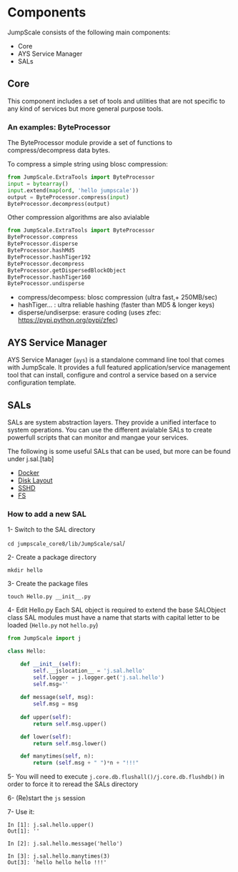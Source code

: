# Components

JumpScale consists of the following main components:

* Core
* AYS Service Manager
* SALs

## Core

This component includes a set of tools and utilities that are not specific to any kind of services but more general purpose tools.

### An examples: ByteProcessor

The ByteProcessor module provide a set of functions to compress/decompress data bytes.

To compress a simple string using blosc compression:

```python
from JumpScale.ExtraTools import ByteProcessor
input = bytearray()
input.extend(map(ord, 'hello jumpscale'))
output = ByteProcessor.compress(input)
ByteProcessor.decompress(output)
```

Other compression algorithms are also avialable

```python
from JumpScale.ExtraTools import ByteProcessor
ByteProcessor.compress                 
ByteProcessor.disperse                 
ByteProcessor.hashMd5                  
ByteProcessor.hashTiger192             
ByteProcessor.decompress               
ByteProcessor.getDispersedBlockObject  
ByteProcessor.hashTiger160             
ByteProcessor.undisperse
```

-   compress/decompess: blosc compression (ultra fast,+ 250MB/sec)
-   hashTiger... : ultra reliable hashing (faster than MD5 & longer keys)
-   disperse/undiserpse: erasure coding (uses zfec: <https://pypi.python.org/pypi/zfec>)

## AYS Service Manager

AYS Service Manager (`ays`) is a standalone command line tool that comes with JumpScale. It provides a full featured application/service management tool that can install, configure and control a service based on a service configuration template.

## SALs

SALs are system abstraction layers. They provide a unified interface to system operations. You can use the different avialable SALs to create powerfull scripts that can monitor and mangae your services.

The following is some useful SALs that can be used, but more can be found under j.sal.[tab]
* [Docker](../SAL/Docker.md)
* [Disk Layout](../SAL/Disklayout.md)
* [SSHD](../SAL/SSHD.md)
* [FS](../SAL/FS.md)

### How to add a new SAL

1- Switch to the SAL directory

```cd jumpscale_core8/lib/JumpScale/sal```/

2- Create a package directory

```mkdir hello```

3- Create the package files

```touch Hello.py __init__.py```

4- Edit Hello.py
Each SAL object is required to extend the base SALObject class
SAL modules must have a name that starts with capital letter to be loaded (`Hello.py` not `hello.py`)
```python
from JumpScale import j

class Hello:

    def __init__(self):
        self.__jslocation__ = 'j.sal.hello'
        self.logger = j.logger.get('j.sal.hello')
        self.msg=''
        
    def message(self, msg):
        self.msg = msg
    
    def upper(self):
        return self.msg.upper()

    def lower(self):
        return self.msg.lower()

    def manytimes(self, n):
        return (self.msg + " ")*n + "!!!"

```
5- You will need to execute `j.core.db.flushall()/j.core.db.flushdb()` in order to force it to reread the SALs directory

6- (Re)start the `js` session

7- Use it:
```
In [1]: j.sal.hello.upper()
Out[1]: ''

In [2]: j.sal.hello.message('hello')

In [3]: j.sal.hello.manytimes(3)
Out[3]: 'hello hello hello !!!'

```
